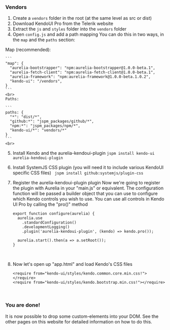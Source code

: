 ### Vendors

1. Create a `vendors` folder in the root (at the same level as src or dist)
2. Download KendoUI Pro from the Telerik website
3. Extract the `js` and `styles` folder into the `vendors` folder
4. Open `config.js` and add a path mapping
  You can do this in two ways, in the `map` and the `paths` section:

  Map (recommended):

    ```
    "map": {
      "aurelia-bootstrapper": "npm:aurelia-bootstrapper@1.0.0-beta.1",
      "aurelia-fetch-client": "npm:aurelia-fetch-client@1.0.0-beta.1",
      "aurelia-framework": "npm:aurelia-framework@1.0.0-beta.1.0.2",
      "kendo-ui": "/vendors",
    }
    ```
    <br>
    Paths:

    ```
    paths: {
      "*": "dist/*",
      "github:*": "jspm_packages/github/*",
      "npm:*": "jspm_packages/npm/*",
      "kendo-ui/*": "vendors/*"
    }
    ```
    <br>
5. Install Kendo and the aurelia-kendoui-plugin
`jspm install kendo-ui aurelia-kendoui-plugin`

6. Install SystemJS CSS plugin (you will need it to include various KendoUI specific CSS files)
` jspm install github:systemjs/plugin-css`

7. Register the aurelia-kendoui-plugin plugin
Now we're going to register the plugin with Aurelia in your "main.js" or equivalent. The configuration function will be passed a builder object that you can use to configure which Kendo controls you wish to use. You can use all controls in Kendo UI Pro by calling the "pro()" method

    ```
    export function configure(aurelia) {
      aurelia.use
        .standardConfiguration()
        .developmentLogging()
        .plugin('aurelia-kendoui-plugin', (kendo) => kendo.pro());

      aurelia.start().then(a => a.setRoot());
    }
    ```
    <br>
8. Now let's open up "app.html" and load Kendo's CSS files

    ```
    <require from="kendo-ui/styles/kendo.common.core.min.css!"></require>
    <require from="kendo-ui/styles/kendo.bootstrap.min.css!"></require>
    ```
    <br>
### You are done!
It is now possible to drop some custom-elements into your DOM. See the other pages on this website for detailed information on how to do this.
